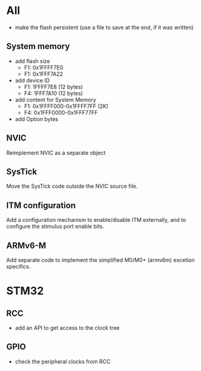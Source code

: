 # All

- make the flash persistent (use a file to save at the end, if it was written)

## System memory
- add flash size
	- F1: 0x1FFFF7E0
	- F1: 0x1FFF7A22
- add device ID
	- F1: 1FFFF7E8 (12 bytes)
	- F4: 1FFF7A10 (12 bytes)
- add content for System Memory
	- F1: 0x1FFFF000-0x1FFFF7FF (2K)
	- F4: 0x1FFF0000-0x1FFF77FF
- add Option bytes

## NVIC

Reimplement NVIC as a separate object

## SysTick

Move the SysTick code outside the NVIC source file.

## ITM configuration

Add a configuration mechanism to enable/disable ITM externally, and to configure the stimulus port enable bits.

## ARMv6-M 

Add separate code to implement the simplified M0/M0+ (armv6m) excetion specifics.


# STM32

## RCC
- add an API to get access to the clock tree

## GPIO 
- check the peripheral clocks from RCC

